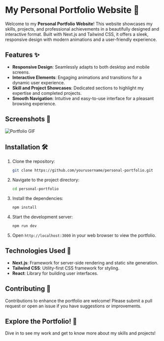 # My Personal Portfolio Website 🌟

Welcome to my **Personal Portfolio Website**! This website showcases my skills, projects, and professional achievements in a beautifully designed and interactive format. Built with Next.js and Tailwind CSS, it offers a sleek, responsive design with modern animations and a user-friendly experience. 

## Features ✨

- **Responsive Design**: Seamlessly adapts to both desktop and mobile screens.
- **Interactive Elements**: Engaging animations and transitions for a dynamic user experience.
- **Skill and Project Showcases**: Dedicated sections to highlight my expertise and completed projects.
- **Smooth Navigation**: Intuitive and easy-to-use interface for a pleasant browsing experience.

## Screenshots 📸

![Portfolio GIF](https://drive.google.com/uc?export=view&id=1SqHkFcM7RacgFn0Mg8eFFxuqsTanFlmC)


## Installation 🛠️

1. Clone the repository:
    ```bash
    git clone https://github.com/yourusername/personal-portfolio.git
    ```
2. Navigate to the project directory:
    ```bash
    cd personal-portfolio
    ```
3. Install the dependencies:
    ```bash
    npm install
    ```
4. Start the development server:
    ```bash
    npm run dev
    ```
5. Open `http://localhost:3000` in your web browser to view the portfolio.

## Technologies Used 🧩

- **Next.js**: Framework for server-side rendering and static site generation.
- **Tailwind CSS**: Utility-first CSS framework for styling.
- **React**: Library for building user interfaces.

## Contributing 🤝

Contributions to enhance the portfolio are welcome! Please submit a pull request or open an issue if you have suggestions or improvements.

## Explore the Portfolio! 🚀

Dive in to see my work and get to know more about my skills and projects!
